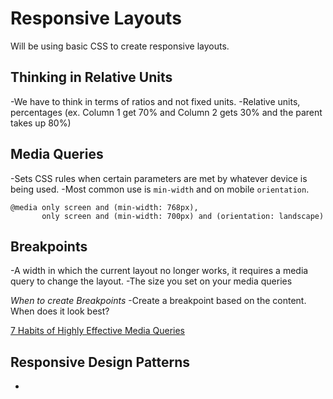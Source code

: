 # Responsive Layouts
Will be using basic CSS to create responsive layouts.

## Thinking in Relative Units
-We have to think in terms of ratios and not fixed units.
-Relative units, percentages (ex. Column 1 get 70% and Column 2 gets 30% and the parent takes up 80%)

## Media Queries
-Sets CSS rules when certain parameters are met by whatever device is being used.
-Most common use is `min-width` and on mobile  `orientation`.

```
@media only screen and (min-width: 768px),
       only screen and (min-width: 700px) and (orientation: landscape)
```
## Breakpoints
-A width in which the current layout no longer works, it requires a media query to change the layout.
-The size you set on your media queries

*When to create Breakpoints*
-Create a breakpoint based on the content. When does it look best?

[7 Habits of  Highly Effective Media Queries](http://bradfrost.com/blog/post/7-habits-of-highly-effective-media-queries/)

## Responsive Design Patterns
-

